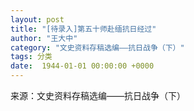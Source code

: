 ```yaml
---
layout: post
title: "[待录入]第五十师赴缅抗日经过"
author: "王大中"
category: "文史资料存稿选编——抗日战争（下）"
tags: 分类
date:  1944-01-01 00:00:00 +0000
---
```

来源：文史资料存稿选编——抗日战争（下）